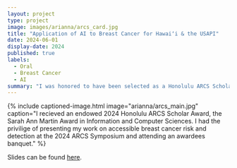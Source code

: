 ```yaml
---
layout: project
type: project
image: images/arianna/arcs_card.jpg
title: "Application of AI to Breast Cancer for Hawaiʻi & the USAPI"
date: 2024-06-01
display-date: 2024
published: true
labels:
  - Oral
  - Breast Cancer
  - AI
summary: "I was honored to have been selected as a Honolulu ARCS Scholar for 2024! "
---
```

{% include captioned-image.html image="arianna/arcs_main.jpg" caption="I recieved an endowed 2024 Honolulu ARCS Scholar Award, the Sarah Ann Martin Award in Information and Computer Sciences. I had the privilige of presenting my work on accessible breast cancer risk and detection at the 2024 ARCS Symposium and attending an awardees banquet." %}
 
Slides can be found <a href = "../resources/biosymp24_slides_ab.pdf">here</a>. <br/>